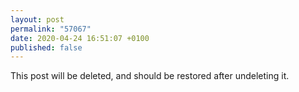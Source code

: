 ```yaml
---
layout: post
permalink: "57067"
date: 2020-04-24 16:51:07 +0100
published: false
---
```


This post will be deleted, and should be restored after undeleting it.
